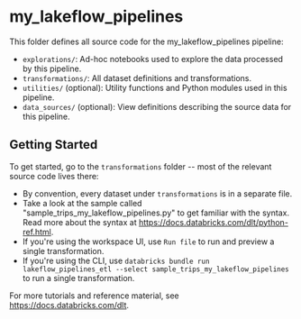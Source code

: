 # my_lakeflow_pipelines

This folder defines all source code for the my_lakeflow_pipelines pipeline:

- `explorations/`: Ad-hoc notebooks used to explore the data processed by this pipeline.
- `transformations/`: All dataset definitions and transformations.
- `utilities/` (optional): Utility functions and Python modules used in this pipeline.
- `data_sources/` (optional): View definitions describing the source data for this pipeline.

## Getting Started

To get started, go to the `transformations` folder -- most of the relevant source code lives there:

* By convention, every dataset under `transformations` is in a separate file.
* Take a look at the sample called "sample_trips_my_lakeflow_pipelines.py" to get familiar with the syntax.
  Read more about the syntax at https://docs.databricks.com/dlt/python-ref.html.
* If you're using the workspace UI, use `Run file` to run and preview a single transformation.
* If you're using the CLI, use `databricks bundle run lakeflow_pipelines_etl --select sample_trips_my_lakeflow_pipelines` to run a single transformation.

For more tutorials and reference material, see https://docs.databricks.com/dlt.
